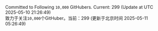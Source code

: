 Committed to Following `10,000` GitHubers. Current: <!-- FOLLOWING_COUNT -->299<!-- FOLLOWING_COUNT --> (Update at UTC <!-- LAST_UPDATED -->2025-05-10 21:26:49<!-- LAST_UPDATED -->)<br>
致力于关注`10,000`个GitHuber。当前：<!-- FOLLOWING_COUNT -->299<!-- FOLLOWING_COUNT --> (更新于北京时间 <!-- LAST_UPDATED_CST -->2025-05-11 05:26:49<!-- LAST_UPDATED_CST -->)
